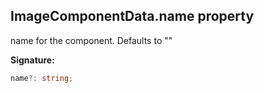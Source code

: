 
## ImageComponentData.name property

name for the component. Defaults to ""

**Signature:**

```typescript
name?: string;
```
